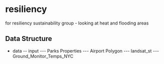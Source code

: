 # resiliency
for resiliency sustainability group - looking at heat and flooding areas

## Data Structure

- data
-- input
--- Parks Properties
--- Airport Polygon
--- landsat_st
--- Ground_Monitor_Temps_NYC
